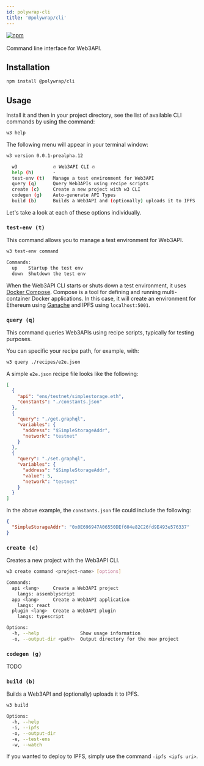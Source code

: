 ```yaml
---
id: polywrap-cli
title: '@polywrap/cli'
---
```


<a href="https://www.npmjs.com/package/@polywrap/cli" target="_blank" rel="noopener noreferrer">
<img src="https://img.shields.io/npm/v/@polywrap/cli.svg" alt="npm"/>
</a>

<br/>
<br/>
Command line interface for Web3API.

## Installation

```bash
npm install @polywrap/cli
```

## Usage

Install it and then in your project directory, see the list of available CLI commands by using the command:

```bash
w3 help
```

The following menu will appear in your terminal window:

```sh
w3 version 0.0.1-prealpha.12

  w3             🔥 Web3API CLI 🔥
  help (h)       -
  test-env (t)   Manage a test environment for Web3API
  query (q)      Query Web3APIs using recipe scripts
  create (c)     Create a new project with w3 CLI
  codegen (g)    Auto-generate API Types
  build (b)      Builds a Web3API and (optionally) uploads it to IPFS
```

Let's take a look at each of these options individually.

### `test-env (t)`

This command allows you to manage a test environment for Web3API.

```sh
w3 test-env command

Commands:
  up    Startup the test env
  down  Shutdown the test env
```

When the Web3API CLI starts or shuts down a test environment, it uses [Docker Compose](https://docs.docker.com/compose/). Compose is a tool for defining and running multi-container Docker applications. In this case, it will create an environment for Ethereum using [Ganache](https://www.trufflesuite.com/ganache) and IPFS using `localhost:5001`.

### `query (q)`

This command queries Web3APIs using recipe scripts, typically for testing purposes.

You can specific your recipe path, for example, with:

```sh
w3 query ./recipes/e2e.json
```

A simple `e2e.json` recipe file looks like the following:

```json title="./recipes/e2e.json"
[
  {
    "api": "ens/testnet/simplestorage.eth",
    "constants": "./constants.json"
  },
  {
    "query": "./get.graphql",
    "variables": {
      "address": "$SimpleStorageAddr",
      "network": "testnet"
    }
  },
  {
    "query": "./set.graphql",
    "variables": {
      "address": "$SimpleStorageAddr",
      "value": 5,
      "network": "testnet"
    }
  }
]
```

In the above example, the `constants.json` file could include the following:

```json
{
  "SimpleStorageAddr": "0x0E696947A06550DEf604e82C26fd9E493e576337"
}
```

### `create (c)`

Creates a new project with the Web3API CLI.

```sh
w3 create command <project-name> [options]

Commands:
  api <lang>     Create a Web3API project
    langs: assemblyscript
  app <lang>     Create a Web3API application
    langs: react
  plugin <lang>  Create a Web3API plugin
    langs: typescript

Options:
  -h, --help               Show usage information
  -o, --output-dir <path>  Output directory for the new project
```

### `codegen (g)`

TODO

### `build (b)`

Builds a Web3API and (optionally) uploads it to IPFS.

```sh
w3 build

Options:
  -h, --help
  -i, --ipfs
  -o, --output-dir
  -e, --test-ens
  -w, --watch
```

If you wanted to deploy to IPFS, simply use the command `-ipfs <ipfs uri>`.
